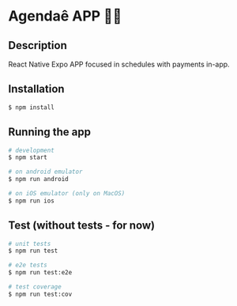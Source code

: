 # Agendaê APP :calendar::iphone:

## Description
React Native Expo APP focused in schedules with payments in-app.

## Installation

```bash
$ npm install
```

## Running the app

```bash
# development
$ npm start

# on android emulator
$ npm run android

# on iOS emulator (only on MacOS)
$ npm run ios
```

## Test (without tests - for now)

```bash
# unit tests
$ npm run test

# e2e tests
$ npm run test:e2e

# test coverage
$ npm run test:cov
```

